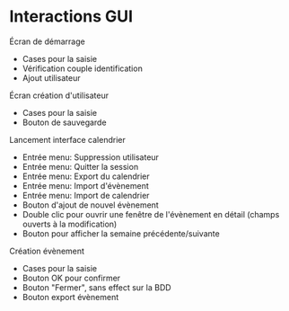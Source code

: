 # Interactions GUI

Écran de démarrage

  * Cases pour la saisie
  * Vérification couple identification
  * Ajout utilisateur

Écran création d'utilisateur

  * Cases pour la saisie
  * Bouton de sauvegarde

Lancement interface calendrier

  * Entrée menu: Suppression utilisateur
  * Entrée menu: Quitter la session
  * Entrée menu: Export du calendrier
  * Entrée menu: Import d'évènement
  * Entrée menu: Import de calendrier
  * Bouton d'ajout de nouvel évènement
  * Double clic pour ouvrir une fenêtre de l'évènement en détail (champs ouverts à la modification)
  * Bouton pour afficher la semaine précédente/suivante

Création évènement

  * Cases pour la saisie
  * Bouton OK pour confirmer
  * Bouton "Fermer", sans effect sur la BDD
  * Bouton export évènement
